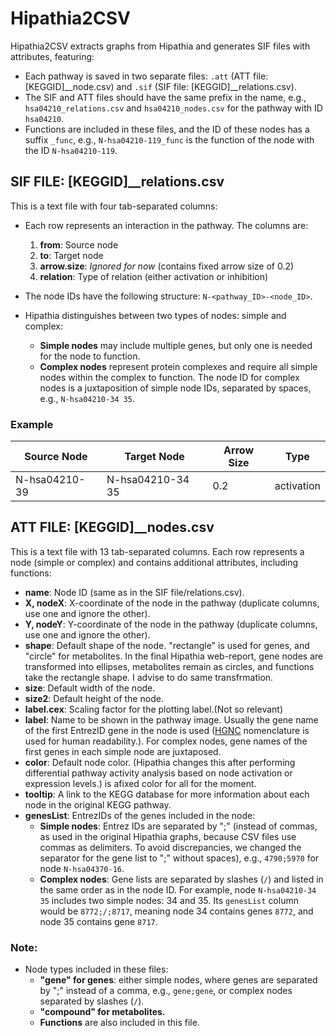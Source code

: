 # Hipathia2CSV

Hipathia2CSV extracts graphs from Hipathia and generates SIF files with attributes, featuring:

- Each pathway is saved in two separate files: `.att` (ATT file: [KEGGID]__node.csv) and `.sif` (SIF file: [KEGGID]__relations.csv).
- The SIF and ATT files should have the same prefix in the name, e.g., `hsa04210_relations.csv` and `hsa04210_nodes.csv` for the pathway with ID `hsa04210`.
- Functions are included in these files, and the ID of these nodes has a suffix `_func`, e.g., `N-hsa04210-119_func` is the function of the node with the ID `N-hsa04210-119`.

## SIF FILE: [KEGGID]__relations.csv

This is a text file with four tab-separated columns:

- Each row represents an interaction in the pathway. The columns are:
  1. **from**: Source node 	
  2. **to**: Target node
  3. **arrow.size**: *Ignored for now* (contains fixed arrow size of 0.2)
  4. **relation**: Type of relation (either activation or inhibition)
  
- The node IDs have the following structure: `N-<pathway_ID>-<node_ID>`.
- Hipathia distinguishes between two types of nodes: simple and complex:
  - **Simple nodes** may include multiple genes, but only one is needed for the node to function.
  - **Complex nodes** represent protein complexes and require all simple nodes within the complex to function. The node ID for complex nodes is a juxtaposition of simple node IDs, separated by spaces, e.g., `N-hsa04210-34 35`.

### Example

| Source Node       | Target Node      | Arrow Size | Type       |
|-------------------|------------------|------------|------------|
| N-hsa04210-39     | N-hsa04210-34 35 | 0.2        | activation |


## ATT FILE: [KEGGID]__nodes.csv

This is a text file with 13 tab-separated columns. Each row represents a node (simple or complex) and contains additional attributes, including functions:

- **name**: Node ID (same as in the SIF file/relations.csv).
- **X, nodeX**: X-coordinate of the node in the pathway (duplicate columns, use one and ignore the other).
- **Y, nodeY**: Y-coordinate of the node in the pathway (duplicate columns, use one and ignore the other).
- **shape**: Default shape of the node. "rectangle" is used for genes, and "circle" for metabolites.
  In the final Hipathia web-report, gene nodes are transformed into ellipses, metabolites remain as circles, and functions take the rectangle shape. I advise to do same transfrmation.
- **size**: Default width of the node.
- **size2**: Default height of the node.
- **label.cex**: Scaling factor for the plotting label.(Not so relevant)
- **label**: Name to be shown in the pathway image. Usually the gene name of the first EntrezID gene in the node is used ([HGNC](https://www.genenames.org/) nomenclature is used for human readability.).
  For complex nodes, gene names of the first genes in each simple node are juxtaposed.
- **color**: Default node color. (Hipathia changes this after performing differential pathway activity analysis based on node activation or expression levels.) is afixed color for all for the moment.
- **tooltip**: A link to the KEGG database for more information about each node in the original KEGG pathway.
- **genesList**: EntrezIDs of the genes included in the node:
  - **Simple nodes**: Entrez IDs are separated by ";" (instead of commas, as used in the original Hipathia graphs, because CSV files use commas as delimiters. To avoid discrepancies, we changed the separator for the gene list to ";" without spaces), e.g., `4790;5970` for node `N-hsa04370-16`.
  - **Complex nodes**: Gene lists are separated by slashes (`/`) and listed in the same order as in the node ID. For example, node `N-hsa04210-34 35` includes two simple nodes: 34 and 35. Its `genesList` column would be `8772;/;8717`, meaning node 34 contains genes `8772`, and node 35 contains gene `8717`.

### Note:
- Node types included in these files:
  * **"gene" for genes**: either simple nodes, where genes are separated by ";" instead of a comma, e.g., `gene;gene`, or complex nodes separated  by slashes (`/`).
  * **"compound" for metabolites.**
  * **Functions** are also included in this file.



